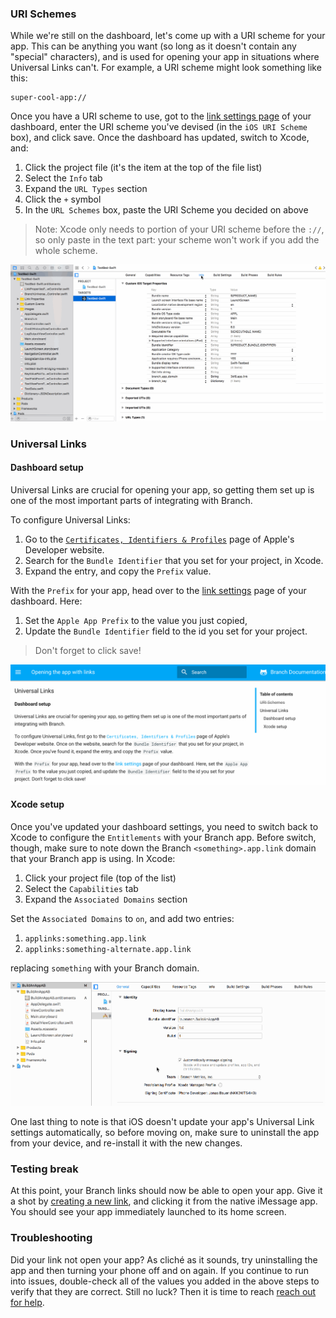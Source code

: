 ### URI Schemes

While we're still on the dashboard, let's come up with a URI scheme for your app. This can be anything you want (so long as it doesn't contain any "special" characters), and is used for opening your app in situations where Universal Links can't. For example, a URI scheme might look something like this:
```
super-cool-app://
```

Once you have a URI scheme to use, got to the [link settings page](http://dashboard.branch.io/link-settings) of your dashboard, enter the URI scheme you've devised (in the `iOS URI Scheme` box), and click save. Once the dashboard has updated, switch to Xcode, and:

  1. Click the project file (it's the item at the top of the file list)
  1. Select the `Info` tab
  1. Expand the `URL Types` section
  1. Click the `+` symbol
  1. In the `URL Schemes` box, paste the URI Scheme you decided on above

  > Note: Xcode only needs to portion of your URI scheme before the `://`, so only paste in the text part: your scheme won't work if you add the whole scheme.


  ![image](/uri_scheme.gif)

### Universal Links

#### Dashboard setup

Universal Links are crucial for opening your app, so getting them set up is one of the most important parts of integrating with Branch.

To configure Universal Links:

1. Go to the [`Certificates, Identifiers & Profiles`](https://developer.apple.com/account/ios/identifier/bundle) page of Apple's Developer website.
1. Search for the `Bundle Identifier` that you set for your project, in Xcode.
1. Expand the entry, and copy the `Prefix` value.

With the `Prefix` for your app, head over to the [link settings](https://dashboard.branch.io/settings/link) page of your dashboard. Here:

1. Set the `Apple App Prefix` to the value you just copied,
1. Update the `Bundle Identifier` field to the id you set for your project.

>Don't forget to click save!

  ![image](/dash_ul.gif)

#### Xcode setup

Once you've updated your dashboard settings, you need to switch back to Xcode to configure the `Entitlements` with your Branch app. Before switch, though, make sure to note down the Branch `<something>.app.link` domain that your Branch app is using. In Xcode:

1. Click your project file (top of the list)
1. Select the `Capabilities` tab
1. Expand the `Associated Domains` section

Set the `Associated Domains` to `on`, and add two entries:

 1. `applinks:something.app.link`
 1. `applinks:something-alternate.app.link`

 replacing `something` with your Branch domain.

  ![image](/xcode_ul.gif)

One last thing to note is that iOS doesn't update your app's Universal Link settings automatically, so before moving on, make sure to uninstall the app from your device, and re-install it with the new changes.

### Testing break

At this point, your Branch links should now be able to open your app. Give it a shot by [creating a new link](https://dashboard.branch.io/quick-links/qlc/config/), and clicking it from the native iMessage app. You should see your app immediately launched to its home screen.

### Troubleshooting

Did your link not open your app? As cliché as it sounds, try uninstalling the app and then turning your phone off and on again. If you continue to run into issues, double-check all of the values you added in the above steps to verify that they are correct. Still no luck? Then it is time to reach [reach out for help](slack://channel?team=T02BUTP4H&id=C1U7KNG0K).

